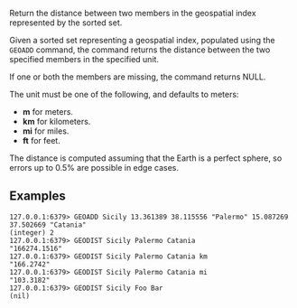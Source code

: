 Return the distance between two members in the geospatial index represented by the sorted set.

Given a sorted set representing a geospatial index, populated using the `GEOADD` command, the command returns the distance between the two specified members in the specified unit.

If one or both the members are missing, the command returns NULL.

The unit must be one of the following, and defaults to meters:

* **m** for meters.
* **km** for kilometers.
* **mi** for miles.
* **ft** for feet.

The distance is computed assuming that the Earth is a perfect sphere, so errors up to 0.5% are possible in edge cases.

## Examples

```valkey-cli
127.0.0.1:6379> GEOADD Sicily 13.361389 38.115556 "Palermo" 15.087269 37.502669 "Catania"
(integer) 2
127.0.0.1:6379> GEODIST Sicily Palermo Catania
"166274.1516"
127.0.0.1:6379> GEODIST Sicily Palermo Catania km
"166.2742"
127.0.0.1:6379> GEODIST Sicily Palermo Catania mi
"103.3182"
127.0.0.1:6379> GEODIST Sicily Foo Bar
(nil)
```
